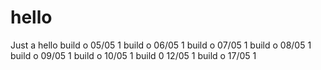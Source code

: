 # hello
Just a hello
build o 05/05 1
build o 06/05 1
build o 07/05 1
build o 08/05 1
build o 09/05 1
build o 10/05 1
build 0 12/05 1
build o 17/05 1

